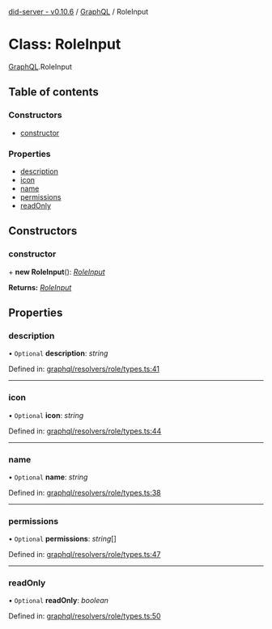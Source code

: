 [did-server - v0.10.6](../README.md) / [GraphQL](../modules/graphql.md) / RoleInput

# Class: RoleInput

[GraphQL](../modules/graphql.md).RoleInput

## Table of contents

### Constructors

- [constructor](graphql.roleinput.md#constructor)

### Properties

- [description](graphql.roleinput.md#description)
- [icon](graphql.roleinput.md#icon)
- [name](graphql.roleinput.md#name)
- [permissions](graphql.roleinput.md#permissions)
- [readOnly](graphql.roleinput.md#readonly)

## Constructors

### constructor

\+ **new RoleInput**(): [*RoleInput*](graphql.roleinput.md)

**Returns:** [*RoleInput*](graphql.roleinput.md)

## Properties

### description

• `Optional` **description**: *string*

Defined in: [graphql/resolvers/role/types.ts:41](https://github.com/Puzzlepart/did/blob/dev/server/graphql/resolvers/role/types.ts#L41)

___

### icon

• `Optional` **icon**: *string*

Defined in: [graphql/resolvers/role/types.ts:44](https://github.com/Puzzlepart/did/blob/dev/server/graphql/resolvers/role/types.ts#L44)

___

### name

• `Optional` **name**: *string*

Defined in: [graphql/resolvers/role/types.ts:38](https://github.com/Puzzlepart/did/blob/dev/server/graphql/resolvers/role/types.ts#L38)

___

### permissions

• `Optional` **permissions**: *string*[]

Defined in: [graphql/resolvers/role/types.ts:47](https://github.com/Puzzlepart/did/blob/dev/server/graphql/resolvers/role/types.ts#L47)

___

### readOnly

• `Optional` **readOnly**: *boolean*

Defined in: [graphql/resolvers/role/types.ts:50](https://github.com/Puzzlepart/did/blob/dev/server/graphql/resolvers/role/types.ts#L50)

